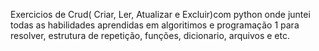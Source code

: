 Exercicios de Crud( Criar, Ler, Atualizar e Excluir)com python onde juntei todas as habilidades aprendidas em algoritimos e programação 1  para resolver, estrutura de repetição, funções, dicionario, arquivos e etc. 
